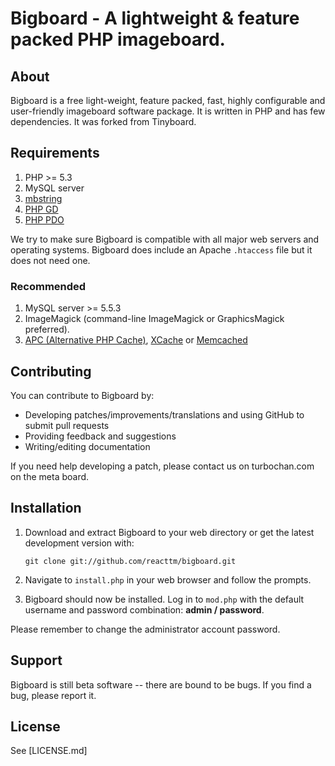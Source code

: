 Bigboard - A lightweight & feature packed PHP imageboard.
==========================================

About
------------
Bigboard is a free light-weight, feature packed, fast, highly configurable and user-friendly
imageboard software package. It is written in PHP and has few dependencies. It was forked from Tinyboard.

Requirements
------------
1.	PHP >= 5.3
2.	MySQL server
3.	[mbstring](http://www.php.net/manual/en/mbstring.installation.php) 
4.	[PHP GD](http://www.php.net/manual/en/intro.image.php)
5.	[PHP PDO](http://www.php.net/manual/en/intro.pdo.php)

We try to make sure Bigboard is compatible with all major web servers and
operating systems. Bigboard does include an Apache ```.htaccess``` file but it does
not need one.

### Recommended
1.	MySQL server >= 5.5.3
2.	ImageMagick (command-line ImageMagick or GraphicsMagick preferred).
3.	[APC (Alternative PHP Cache)](http://php.net/manual/en/book.apc.php), [XCache](http://xcache.lighttpd.net/) or [Memcached](http://www.php.net/manual/en/intro.memcached.php)

Contributing
------------
You can contribute to Bigboard by:
*	Developing patches/improvements/translations and using GitHub to submit pull requests
*	Providing feedback and suggestions
*	Writing/editing documentation

If you need help developing a patch, please contact us on turbochan.com on the meta board.

Installation
-------------
1.	Download and extract Bigboard to your web directory or get the latest
	development version with:

        git clone git://github.com/reacttm/bigboard.git
	
2.	Navigate to ```install.php``` in your web browser and follow the
	prompts.
3.	Bigboard should now be installed. Log in to ```mod.php``` with the
	default username and password combination: **admin / password**.

Please remember to change the administrator account password.

Support
--------
Bigboard is still beta software -- there are bound to be bugs. If you find a
bug, please report it.

License
--------
See [LICENSE.md]

